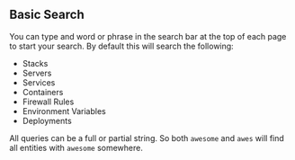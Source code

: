 

## Basic Search

You can type and word or phrase in the search bar at the top of each page to start your search. By default this will search the following:

- Stacks
- Servers
- Services
- Containers
- Firewall Rules
- Environment Variables
- Deployments

All queries can be a full or partial string. So both `awesome` and `awes` will find all entities with `awesome` somewhere.

